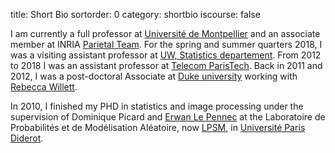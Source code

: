 title: Short Bio
sortorder: 0
category: shortbio
iscourse: false

I am currently a full professor at [Université de Montpellier](https://www.umontpellier.fr/)
and an associate member at INRIA [Parietal Team](http://parietal.saclay.inria.fr/).
For the spring and summer quarters 2018, I was a visiting assistant professor at [UW, Statistics departement](https://www.stat.washington.edu/).
From 2012 to 2018 I was an assistant professor at [Telecom ParisTech](http://telecom-paristech.fr).
Back in 2011 and 2012, I was a post-doctoral Associate at [Duke university](https://www.duke.edu/) working with [Rebecca Willett](https://voices.uchicago.edu/willett/).

In 2010, I finished my PHD in statistics and image processing under the supervision of Dominique Picard and [Erwan Le Pennec](http://www.cmap.polytechnique.fr/~lepennec/) at the Laboratoire de Probabilités et de Modélisation Aléatoire, now [LPSM](http://isidore.lpma.math.upmc.fr/), in [Université Paris Diderot](https://www.univ-paris-diderot.fr/).
